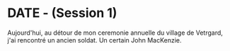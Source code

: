 # DATE - (Session 1)

Aujourd'hui, au détour de mon ceremonie annuelle du village de Vetrgard, j'ai rencontré un ancien soldat. Un certain John MacKenzie.